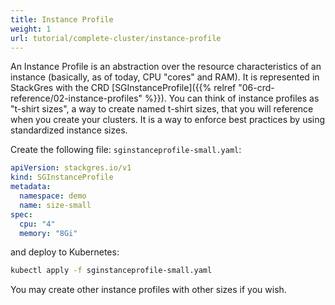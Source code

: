 ```yaml
---
title: Instance Profile
weight: 1
url: tutorial/complete-cluster/instance-profile
---
```


An Instance Profile is an abstraction over the resource characteristics of an instance (basically, as of today, CPU
"cores" and RAM). It is represented in StackGres with the CRD
[SGInstanceProfile]({{% relref "06-crd-reference/02-instance-profiles" %}}). You can think of instance profiles as
"t-shirt sizes", a way to create named t-shirt sizes, that you will reference when you create your clusters. It is a way
to enforce best practices by using standardized instance sizes.

Create the following file: `sginstanceprofile-small.yaml`:

```yaml
apiVersion: stackgres.io/v1
kind: SGInstanceProfile
metadata:
  namespace: demo
  name: size-small
spec:
  cpu: "4"
  memory: "8Gi"
```

and deploy to Kubernetes:

```bash
kubectl apply -f sginstanceprofile-small.yaml
```

You may create other instance profiles with other sizes if you wish.
